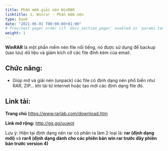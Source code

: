 ```yaml
---
title: Phần mềm giải nén WinRAR
linktitle: 1. Winrar - Phần mềm nén
type: book
date: "2021-06-01 T00:00:00+01:00"
# Prev/next pager order (if `docs_section_pager` enabled in `params.toml`)
weight: 1
---
```


**WinRAR** là một phần mềm nén file nổi tiếng, nó được sử dụng để backup (sao lưu) dữ liệu và giảm kích cỡ các file đính kèm của email.

## Chức năng:
 - Giúp mở và giải nén (unpack) các file có định dạng nén phổ biến như RAR, ZIP… khi tải từ internet hoặc tạo mới các định dạng file đó.
## Link tải:
**Trang chủ**
    https://www.rarlab.com/download.htm

**Link mở rộng:**
    http://gg.gg/uuwot

Lưu ý: Hiện tại định dạng nén rar có phân ra làm 2 loại là:  **rar (định dạng mới)**  và **rar4 (định dạng dành cho các phiên bản win rar trước đây phiên bản trước version 4)**
